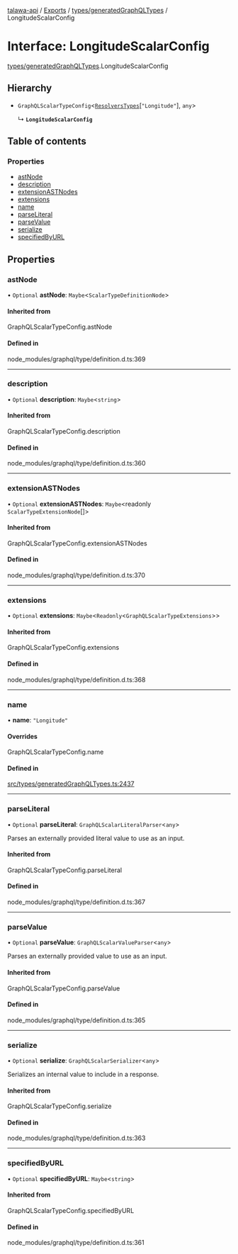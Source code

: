 [talawa-api](../README.md) / [Exports](../modules.md) / [types/generatedGraphQLTypes](../modules/types_generatedGraphQLTypes.md) / LongitudeScalarConfig

# Interface: LongitudeScalarConfig

[types/generatedGraphQLTypes](../modules/types_generatedGraphQLTypes.md).LongitudeScalarConfig

## Hierarchy

- `GraphQLScalarTypeConfig`\<[`ResolversTypes`](../modules/types_generatedGraphQLTypes.md#resolverstypes)[``"Longitude"``], `any`\>

  ↳ **`LongitudeScalarConfig`**

## Table of contents

### Properties

- [astNode](types_generatedGraphQLTypes.LongitudeScalarConfig.md#astnode)
- [description](types_generatedGraphQLTypes.LongitudeScalarConfig.md#description)
- [extensionASTNodes](types_generatedGraphQLTypes.LongitudeScalarConfig.md#extensionastnodes)
- [extensions](types_generatedGraphQLTypes.LongitudeScalarConfig.md#extensions)
- [name](types_generatedGraphQLTypes.LongitudeScalarConfig.md#name)
- [parseLiteral](types_generatedGraphQLTypes.LongitudeScalarConfig.md#parseliteral)
- [parseValue](types_generatedGraphQLTypes.LongitudeScalarConfig.md#parsevalue)
- [serialize](types_generatedGraphQLTypes.LongitudeScalarConfig.md#serialize)
- [specifiedByURL](types_generatedGraphQLTypes.LongitudeScalarConfig.md#specifiedbyurl)

## Properties

### astNode

• `Optional` **astNode**: `Maybe`\<`ScalarTypeDefinitionNode`\>

#### Inherited from

GraphQLScalarTypeConfig.astNode

#### Defined in

node_modules/graphql/type/definition.d.ts:369

___

### description

• `Optional` **description**: `Maybe`\<`string`\>

#### Inherited from

GraphQLScalarTypeConfig.description

#### Defined in

node_modules/graphql/type/definition.d.ts:360

___

### extensionASTNodes

• `Optional` **extensionASTNodes**: `Maybe`\<readonly `ScalarTypeExtensionNode`[]\>

#### Inherited from

GraphQLScalarTypeConfig.extensionASTNodes

#### Defined in

node_modules/graphql/type/definition.d.ts:370

___

### extensions

• `Optional` **extensions**: `Maybe`\<`Readonly`\<`GraphQLScalarTypeExtensions`\>\>

#### Inherited from

GraphQLScalarTypeConfig.extensions

#### Defined in

node_modules/graphql/type/definition.d.ts:368

___

### name

• **name**: ``"Longitude"``

#### Overrides

GraphQLScalarTypeConfig.name

#### Defined in

[src/types/generatedGraphQLTypes.ts:2437](https://github.com/PalisadoesFoundation/talawa-api/blob/ae7aa4f/src/types/generatedGraphQLTypes.ts#L2437)

___

### parseLiteral

• `Optional` **parseLiteral**: `GraphQLScalarLiteralParser`\<`any`\>

Parses an externally provided literal value to use as an input.

#### Inherited from

GraphQLScalarTypeConfig.parseLiteral

#### Defined in

node_modules/graphql/type/definition.d.ts:367

___

### parseValue

• `Optional` **parseValue**: `GraphQLScalarValueParser`\<`any`\>

Parses an externally provided value to use as an input.

#### Inherited from

GraphQLScalarTypeConfig.parseValue

#### Defined in

node_modules/graphql/type/definition.d.ts:365

___

### serialize

• `Optional` **serialize**: `GraphQLScalarSerializer`\<`any`\>

Serializes an internal value to include in a response.

#### Inherited from

GraphQLScalarTypeConfig.serialize

#### Defined in

node_modules/graphql/type/definition.d.ts:363

___

### specifiedByURL

• `Optional` **specifiedByURL**: `Maybe`\<`string`\>

#### Inherited from

GraphQLScalarTypeConfig.specifiedByURL

#### Defined in

node_modules/graphql/type/definition.d.ts:361
